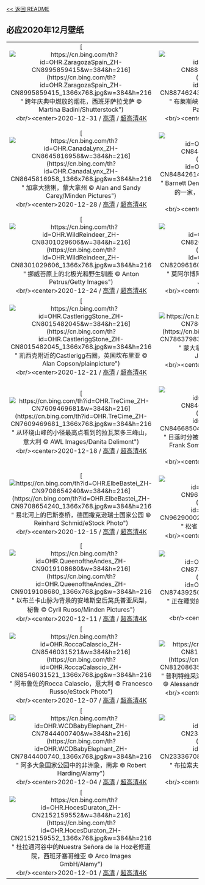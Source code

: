 [<< 返回 README](../../README.md)
## 必应2020年12月壁纸
||||
|:---:|:---:|:---:|
|[![https://cn.bing.com/th?id=OHR.ZaragozaSpain_ZH-CN8995859415&w=384&h=216](https://cn.bing.com/th?id=OHR.ZaragozaSpain_ZH-CN8995859415_1366x768.jpg&w=384&h=216 " &#10;跨年庆典中燃放的烟花，西班牙萨拉戈萨&#10;© Martina Badini/Shutterstock")](https://cn.bing.com/search?q=%E8%B7%A8%E5%B9%B4%E5%BA%86%E5%85%B8%E4%B8%AD%E7%87%83%E6%94%BE%E7%9A%84%E7%83%9F%E8%8A%B1%EF%BC%8C%E8%A5%BF%E7%8F%AD%E7%89%99%E8%90%A8%E6%8B%89%E6%88%88%E8%90%A8&form=hpcapt&mkt=zh-cn&filters=HpDate:"20201231_1600")<br/><center>2020-12-31 / [高清](https://cn.bing.com/th?id=OHR.ZaragozaSpain_ZH-CN8995859415_1920x1200.jpg&w=1920&h=1200) / [超高清4K](https://cn.bing.com/th?id=OHR.ZaragozaSpain_ZH-CN8995859415_UHD.jpg&w=3840&h=2160)<center/>|[![https://cn.bing.com/th?id=OHR.WinterBryce_ZH-CN8874624326&w=384&h=216](https://cn.bing.com/th?id=OHR.WinterBryce_ZH-CN8874624326_1366x768.jpg&w=384&h=216 " &#10;布莱斯峡谷国家公园的冬天，犹他州&#10;© Don Paulson/Danita Delimont")](https://cn.bing.com/search?q=%E5%B8%83%E8%8E%B1%E6%96%AF%E5%B3%A1%E8%B0%B7%E5%9B%BD%E5%AE%B6%E5%85%AC%E5%9B%AD%E7%9A%84%E5%86%AC%E5%A4%A9%EF%BC%8C%E7%8A%B9%E4%BB%96%E5%B7%9E&form=hpcapt&mkt=zh-cn&filters=HpDate:"20201230_1600")<br/><center>2020-12-30 / [高清](https://cn.bing.com/th?id=OHR.WinterBryce_ZH-CN8874624326_1920x1200.jpg&w=1920&h=1200) / [超高清4K](https://cn.bing.com/th?id=OHR.WinterBryce_ZH-CN8874624326_UHD.jpg&w=3840&h=2160)<center/>|[![https://cn.bing.com/th?id=OHR.LucerneHoliday_ZH-CN8762232954&w=384&h=216](https://cn.bing.com/th?id=OHR.LucerneHoliday_ZH-CN8762232954_1366x768.jpg&w=384&h=216 " &#10;卢塞恩老城，瑞士&#10;© Xantana/Getty Images")](https://cn.bing.com/search?q=%E5%8D%A2%E5%A1%9E%E6%81%A9%E8%80%81%E5%9F%8E%EF%BC%8C%E7%91%9E%E5%A3%AB&form=hpcapt&mkt=zh-cn&filters=HpDate:"20201229_1600")<br/><center>2020-12-29 / [高清](https://cn.bing.com/th?id=OHR.LucerneHoliday_ZH-CN8762232954_1920x1200.jpg&w=1920&h=1200) / [超高清4K](https://cn.bing.com/th?id=OHR.LucerneHoliday_ZH-CN8762232954_UHD.jpg&w=3840&h=2160)<center/>|
|[![https://cn.bing.com/th?id=OHR.CanadaLynx_ZH-CN8645816958&w=384&h=216](https://cn.bing.com/th?id=OHR.CanadaLynx_ZH-CN8645816958_1366x768.jpg&w=384&h=216 " &#10;加拿大猞猁，蒙大拿州&#10;© Alan and Sandy Carey/Minden Pictures")](https://cn.bing.com/search?q=%E5%8A%A0%E6%8B%BF%E5%A4%A7%E7%8C%9E%E7%8C%81%EF%BC%8C%E8%92%99%E5%A4%A7%E6%8B%BF%E5%B7%9E&form=hpcapt&mkt=zh-cn&filters=HpDate:"20201228_1600")<br/><center>2020-12-28 / [高清](https://cn.bing.com/th?id=OHR.CanadaLynx_ZH-CN8645816958_1920x1200.jpg&w=1920&h=1200) / [超高清4K](https://cn.bing.com/th?id=OHR.CanadaLynx_ZH-CN8645816958_UHD.jpg&w=3840&h=2160)<center/>|[![https://cn.bing.com/th?id=OHR.BarnettsDemesne_ZH-CN8484261440&w=384&h=216](https://cn.bing.com/th?id=OHR.BarnettsDemesne_ZH-CN8484261440_1366x768.jpg&w=384&h=216 " &#10;Barnett Demesne公园中在白雪覆盖的山坡上玩耍的一家，北爱尔兰贝尔法斯特&#10;© Stephen Barnes/Alamy")](https://cn.bing.com/search?q=Barnett&form=hpcapt&mkt=zh-cn&filters=HpDate:"20201226_1600")<br/><center>2020-12-26 / [高清](https://cn.bing.com/th?id=OHR.BarnettsDemesne_ZH-CN8484261440_1920x1200.jpg&w=1920&h=1200) / [超高清4K](https://cn.bing.com/th?id=OHR.BarnettsDemesne_ZH-CN8484261440_UHD.jpg&w=3840&h=2160)<center/>|[![https://cn.bing.com/th?id=OHR.FRbluebirds_ZH-CN3972483010&w=384&h=216](https://cn.bing.com/th?id=OHR.FRbluebirds_ZH-CN3972483010_1366x768.jpg&w=384&h=216 " &#10;雪中的蓝山雀和大山雀，法国北孚日地区自然公园&#10;© Michel Rauch/Minden Pictures")](https://cn.bing.com/search?q=%E9%9B%AA%E4%B8%AD%E7%9A%84%E8%93%9D%E5%B1%B1%E9%9B%80%E5%92%8C%E5%A4%A7%E5%B1%B1%E9%9B%80%EF%BC%8C%E6%B3%95%E5%9B%BD%E5%8C%97%E5%AD%9A%E6%97%A5%E5%9C%B0%E5%8C%BA%E8%87%AA%E7%84%B6%E5%85%AC%E5%9B%AD&form=hpcapt&mkt=zh-cn&filters=HpDate:"20201225_1600")<br/><center>2020-12-25 / [高清](https://cn.bing.com/th?id=OHR.FRbluebirds_ZH-CN3972483010_1920x1200.jpg&w=1920&h=1200) / [超高清8K](https://cn.bing.comhttps://cn.bing.com/th?id=OHR.FRbluebirds_ZH-CN3972483010_UHD.jpg)<center/>|
|[![https://cn.bing.com/th?id=OHR.WildReindeer_ZH-CN8301029606&w=384&h=216](https://cn.bing.com/th?id=OHR.WildReindeer_ZH-CN8301029606_1366x768.jpg&w=384&h=216 " &#10;挪威苔原上的北极光和野生驯鹿&#10;© Anton Petrus/Getty Images")](https://cn.bing.com/search?q=%E6%8C%AA%E5%A8%81%E8%8B%94%E5%8E%9F%E4%B8%8A%E7%9A%84%E5%8C%97%E6%9E%81%E5%85%89%E5%92%8C%E9%87%8E%E7%94%9F%E9%A9%AF%E9%B9%BF&form=hpcapt&mkt=zh-cn&filters=HpDate:"20201224_1600")<br/><center>2020-12-24 / [高清](https://cn.bing.com/th?id=OHR.WildReindeer_ZH-CN8301029606_1920x1200.jpg&w=1920&h=1200) / [超高清4K](https://cn.bing.com/th?id=OHR.WildReindeer_ZH-CN8301029606_UHD.jpg&w=3840&h=2160)<center/>|[![https://cn.bing.com/th?id=OHR.BandedPipefish_ZH-CN8209616080&w=384&h=216](https://cn.bing.com/th?id=OHR.BandedPipefish_ZH-CN8209616080_1366x768.jpg&w=384&h=216 " &#10;莫阿尔博阿尔附近的带纹矛吻海龙，菲律宾&#10;© Jenna Szerlag/Alamy")](https://cn.bing.com/search?q=%E8%8E%AB%E9%98%BF%E5%B0%94%E5%8D%9A%E9%98%BF%E5%B0%94%E9%99%84%E8%BF%91%E7%9A%84%E5%B8%A6%E7%BA%B9%E7%9F%9B%E5%90%BB%E6%B5%B7%E9%BE%99%EF%BC%8C%E8%8F%B2%E5%BE%8B%E5%AE%BE&form=hpcapt&mkt=zh-cn&filters=HpDate:"20201223_1600")<br/><center>2020-12-23 / [高清](https://cn.bing.com/th?id=OHR.BandedPipefish_ZH-CN8209616080_1920x1200.jpg&w=1920&h=1200) / [超高清4K](https://cn.bing.com/th?id=OHR.BandedPipefish_ZH-CN8209616080_UHD.jpg&w=3840&h=2160)<center/>|[![https://cn.bing.com/th?id=OHR.HolidayNubble_ZH-CN8122183595&w=384&h=216](https://cn.bing.com/th?id=OHR.HolidayNubble_ZH-CN8122183595_1366x768.jpg&w=384&h=216 " &#10;涅迪克角灯塔上的节日彩灯，缅因州&#10;© Walter Bibikow/Alamy")](https://cn.bing.com/search?q=%E6%B6%85%E8%BF%AA%E5%85%8B%E8%A7%92%E7%81%AF%E5%A1%94%E4%B8%8A%E7%9A%84%E8%8A%82%E6%97%A5%E5%BD%A9%E7%81%AF%EF%BC%8C%E7%BC%85%E5%9B%A0%E5%B7%9E&form=hpcapt&mkt=zh-cn&filters=HpDate:"20201222_1600")<br/><center>2020-12-22 / [高清](https://cn.bing.com/th?id=OHR.HolidayNubble_ZH-CN8122183595_1920x1200.jpg&w=1920&h=1200) / [超高清4K](https://cn.bing.com/th?id=OHR.HolidayNubble_ZH-CN8122183595_UHD.jpg&w=3840&h=2160)<center/>|
|[![https://cn.bing.com/th?id=OHR.CastleriggStone_ZH-CN8015482045&w=384&h=216](https://cn.bing.com/th?id=OHR.CastleriggStone_ZH-CN8015482045_1366x768.jpg&w=384&h=216 " &#10;凯西克附近的Castlerigg石圈，英国坎布里亚&#10;© Alan Copson/plainpicture")](https://cn.bing.com/search?q=%E5%87%AF%E8%A5%BF%E5%85%8B%E9%99%84%E8%BF%91%E7%9A%84Castlerigg%E7%9F%B3%E5%9C%88%EF%BC%8C%E8%8B%B1%E5%9B%BD%E5%9D%8E%E5%B8%83%E9%87%8C%E4%BA%9A&form=hpcapt&mkt=zh-cn&filters=HpDate:"20201221_1600")<br/><center>2020-12-21 / [高清](https://cn.bing.com/th?id=OHR.CastleriggStone_ZH-CN8015482045_1920x1200.jpg&w=1920&h=1200) / [超高清4K](https://cn.bing.com/th?id=OHR.CastleriggStone_ZH-CN8015482045_UHD.jpg&w=3840&h=2160)<center/>|[![https://cn.bing.com/th?id=OHR.BabyGoat_ZH-CN7863798344&w=384&h=216](https://cn.bing.com/th?id=OHR.BabyGoat_ZH-CN7863798344_1366x768.jpg&w=384&h=216 " &#10;蒙大拿州西部的小雪羊&#10;© Donald M. Jones/Minden Pictures")](https://cn.bing.com/search?q=%E8%92%99%E5%A4%A7%E6%8B%BF%E5%B7%9E%E8%A5%BF%E9%83%A8%E7%9A%84%E5%B0%8F%E9%9B%AA%E7%BE%8A&form=hpcapt&mkt=zh-cn&filters=HpDate:"20201220_1600")<br/><center>2020-12-20 / [高清](https://cn.bing.com/th?id=OHR.BabyGoat_ZH-CN7863798344_1920x1200.jpg&w=1920&h=1200) / [超高清4K](https://cn.bing.com/th?id=OHR.BabyGoat_ZH-CN7863798344_UHD.jpg&w=3840&h=2160)<center/>|[![https://cn.bing.com/th?id=OHR.Siguniangshan_ZH-CN7772066391&w=384&h=216](https://cn.bing.com/th?id=OHR.Siguniangshan_ZH-CN7772066391_1366x768.jpg&w=384&h=216 " &#10;清晨结了霜的树林，中国四姑娘山&#10;© Robert Harding World Imagery/Offset by Shutterstock")](https://cn.bing.com/search?q=%E6%B8%85%E6%99%A8%E7%BB%93%E4%BA%86%E9%9C%9C%E7%9A%84%E6%A0%91%E6%9E%97%EF%BC%8C%E4%B8%AD%E5%9B%BD%E5%9B%9B%E5%A7%91%E5%A8%98%E5%B1%B1&form=hpcapt&mkt=zh-cn&filters=HpDate:"20201219_1600")<br/><center>2020-12-19 / [高清](https://cn.bing.com/th?id=OHR.Siguniangshan_ZH-CN7772066391_1920x1200.jpg&w=1920&h=1200) / [超高清4K](https://cn.bing.com/th?id=OHR.Siguniangshan_ZH-CN7772066391_UHD.jpg&w=3840&h=2160)<center/>|
|[![https://cn.bing.com/th?id=OHR.TreCime_ZH-CN7609469681&w=384&h=216](https://cn.bing.com/th?id=OHR.TreCime_ZH-CN7609469681_1366x768.jpg&w=384&h=216 " &#10;从环绕山峰的小径最高点看到的拉瓦莱多三峰山，意大利&#10;© AWL Images/Danita Delimont")](https://cn.bing.com/search?q=%E4%BB%8E%E7%8E%AF%E7%BB%95%E5%B1%B1%E5%B3%B0%E7%9A%84%E5%B0%8F%E5%BE%84%E6%9C%80%E9%AB%98%E7%82%B9%E7%9C%8B%E5%88%B0%E7%9A%84%E6%8B%89%E7%93%A6%E8%8E%B1%E5%A4%9A%E4%B8%89%E5%B3%B0%E5%B1%B1%EF%BC%8C%E6%84%8F%E5%A4%A7%E5%88%A9&form=hpcapt&mkt=zh-cn&filters=HpDate:"20201218_1600")<br/><center>2020-12-18 / [高清](https://cn.bing.com/th?id=OHR.TreCime_ZH-CN7609469681_1920x1200.jpg&w=1920&h=1200) / [超高清4K](https://cn.bing.com/th?id=OHR.TreCime_ZH-CN7609469681_UHD.jpg&w=3840&h=2160)<center/>|[![https://cn.bing.com/th?id=OHR.NarniaForest_ZH-CN8466850438&w=384&h=216](https://cn.bing.com/th?id=OHR.NarniaForest_ZH-CN8466850438_1366x768.jpg&w=384&h=216 " &#10;日落时分被雪覆盖的挪威云杉林，德国图林根&#10;© Frank Sommariva/ImageBROKER/Offset by Shutterstock")](https://cn.bing.com/search?q=%E6%97%A5%E8%90%BD%E6%97%B6%E5%88%86%E8%A2%AB%E9%9B%AA%E8%A6%86%E7%9B%96%E7%9A%84%E6%8C%AA%E5%A8%81%E4%BA%91%E6%9D%89%E6%9E%97%EF%BC%8C%E5%BE%B7%E5%9B%BD%E5%9B%BE%E6%9E%97%E6%A0%B9&form=hpcapt&mkt=zh-cn&filters=HpDate:"20201217_1600")<br/><center>2020-12-17 / [高清](https://cn.bing.com/th?id=OHR.NarniaForest_ZH-CN8466850438_1920x1200.jpg&w=1920&h=1200) / [超高清4K](https://cn.bing.com/th?id=OHR.NarniaForest_ZH-CN8466850438_UHD.jpg&w=3840&h=2160)<center/>|[![https://cn.bing.com/th?id=OHR.MunnarMist_ZH-CN8816703625&w=384&h=216](https://cn.bing.com/th?id=OHR.MunnarMist_ZH-CN8816703625_1366x768.jpg&w=384&h=216 " &#10;雾气环绕的森林，喀拉拉邦慕那尔市，印度&#10;© Ahammed Riswan/EyeEm/Getty Images")](https://cn.bing.com/search?q=%E9%9B%BE%E6%B0%94%E7%8E%AF%E7%BB%95%E7%9A%84%E6%A3%AE%E6%9E%97%EF%BC%8C%E5%96%80%E6%8B%89%E6%8B%89%E9%82%A6%E6%85%95%E9%82%A3%E5%B0%94%E5%B8%82%EF%BC%8C%E5%8D%B0%E5%BA%A6&form=hpcapt&mkt=zh-cn&filters=HpDate:"20201216_1600")<br/><center>2020-12-16 / [高清](https://cn.bing.com/th?id=OHR.MunnarMist_ZH-CN8816703625_1920x1200.jpg&w=1920&h=1200) / [超高清4K](https://cn.bing.com/th?id=OHR.MunnarMist_ZH-CN8816703625_UHD.jpg&w=3840&h=2160)<center/>|
|[![https://cn.bing.com/th?id=OHR.ElbeBastei_ZH-CN9708654240&w=384&h=216](https://cn.bing.com/th?id=OHR.ElbeBastei_ZH-CN9708654240_1366x768.jpg&w=384&h=216 " &#10;易北河上的巴斯泰桥，德国撒克逊瑞士国家公园&#10;© Reinhard Schmid/eStock Photo")](https://cn.bing.com/search?q=%E6%98%93%E5%8C%97%E6%B2%B3%E4%B8%8A%E7%9A%84%E5%B7%B4%E6%96%AF%E6%B3%B0%E6%A1%A5%EF%BC%8C%E5%BE%B7%E5%9B%BD%E6%92%92%E5%85%8B%E9%80%8A%E7%91%9E%E5%A3%AB%E5%9B%BD%E5%AE%B6%E5%85%AC%E5%9B%AD&form=hpcapt&mkt=zh-cn&filters=HpDate:"20201215_1600")<br/><center>2020-12-15 / [高清](https://cn.bing.com/th?id=OHR.ElbeBastei_ZH-CN9708654240_1920x1200.jpg&w=1920&h=1200) / [超高清4K](https://cn.bing.com/th?id=OHR.ElbeBastei_ZH-CN9708654240_UHD.jpg&w=3840&h=2160)<center/>|[![https://cn.bing.com/th?id=OHR.PineGrosbeak_ZH-CN9629000282&w=384&h=216](https://cn.bing.com/th?id=OHR.PineGrosbeak_ZH-CN9629000282_1366x768.jpg&w=384&h=216 " &#10;松雀&#10;© Peter Lilja/Getty Images")](https://cn.bing.com/search?q=%E6%9D%BE%E9%9B%80&form=hpcapt&mkt=zh-cn&filters=HpDate:"20201214_1600")<br/><center>2020-12-14 / [高清](https://cn.bing.com/th?id=OHR.PineGrosbeak_ZH-CN9629000282_1920x1200.jpg&w=1920&h=1200) / [超高清4K](https://cn.bing.com/th?id=OHR.PineGrosbeak_ZH-CN9629000282_UHD.jpg&w=3840&h=2160)<center/>|[![https://cn.bing.com/th?id=OHR.BractCloseup_ZH-CN9096611979&w=384&h=216](https://cn.bing.com/th?id=OHR.BractCloseup_ZH-CN9096611979_1366x768.jpg&w=384&h=216 " &#10;一品红叶子特写&#10;© Charles Floyd/Alamy")](https://cn.bing.com/search?q=%E4%B8%80%E5%93%81%E7%BA%A2%E5%8F%B6%E5%AD%90%E7%89%B9%E5%86%99&form=hpcapt&mkt=zh-cn&filters=HpDate:"20201212_1600")<br/><center>2020-12-12 / [高清](https://cn.bing.com/th?id=OHR.BractCloseup_ZH-CN9096611979_1920x1200.jpg&w=1920&h=1200) / [超高清4K](https://cn.bing.com/th?id=OHR.BractCloseup_ZH-CN9096611979_UHD.jpg&w=3840&h=2160)<center/>|
|[![https://cn.bing.com/th?id=OHR.QueenoftheAndes_ZH-CN9019108680&w=384&h=216](https://cn.bing.com/th?id=OHR.QueenoftheAndes_ZH-CN9019108680_1366x768.jpg&w=384&h=216 " &#10;以布兰卡山脉为背景的安地斯皇后莴氏普亚凤梨，秘鲁&#10;© Cyril Ruoso/Minden Pictures")](https://cn.bing.com/search?q=%E4%BB%A5%E5%B8%83%E5%85%B0%E5%8D%A1%E5%B1%B1%E8%84%89%E4%B8%BA%E8%83%8C%E6%99%AF%E7%9A%84%E5%AE%89%E5%9C%B0%E6%96%AF%E7%9A%87%E5%90%8E%E8%8E%B4%E6%B0%8F%E6%99%AE%E4%BA%9A%E5%87%A4%E6%A2%A8%EF%BC%8C%E7%A7%98%E9%B2%81&form=hpcapt&mkt=zh-cn&filters=HpDate:"20201211_1600")<br/><center>2020-12-11 / [高清](https://cn.bing.com/th?id=OHR.QueenoftheAndes_ZH-CN9019108680_1920x1200.jpg&w=1920&h=1200) / [超高清4K](https://cn.bing.com/th?id=OHR.QueenoftheAndes_ZH-CN9019108680_UHD.jpg&w=3840&h=2160)<center/>|[![https://cn.bing.com/th?id=OHR.SleepingArcticFox_ZH-CN8743925021&w=384&h=216](https://cn.bing.com/th?id=OHR.SleepingArcticFox_ZH-CN8743925021_1366x768.jpg&w=384&h=216 " &#10;正在睡觉的北极狐&#10;© Menno Schaefer/Getty Images")](https://cn.bing.com/search?q=%E6%AD%A3%E5%9C%A8%E7%9D%A1%E8%A7%89%E7%9A%84%E5%8C%97%E6%9E%81%E7%8B%90&form=hpcapt&mkt=zh-cn&filters=HpDate:"20201210_1600")<br/><center>2020-12-10 / [高清](https://cn.bing.com/th?id=OHR.SleepingArcticFox_ZH-CN8743925021_1920x1200.jpg&w=1920&h=1200) / [超高清](https://cn.bing.comhttps://cn.bing.com/th?id=OHR.SleepingArcticFox_ZH-CN8743925021_UHD.jpg)<center/>|[![https://cn.bing.com/th?id=OHR.Kinkakuji_ZH-CN8643828412&w=384&h=216](https://cn.bing.com/th?id=OHR.Kinkakuji_ZH-CN8643828412_1366x768.jpg&w=384&h=216 " &#10;冬天的金阁寺，日本京都&#10;© yoko_ken_chan/Shutterstock")](https://cn.bing.com/search?q=%E5%86%AC%E5%A4%A9%E7%9A%84%E9%87%91%E9%98%81%E5%AF%BA%EF%BC%8C%E6%97%A5%E6%9C%AC%E4%BA%AC%E9%83%BD&form=hpcapt&mkt=zh-cn&filters=HpDate:"20201209_1600")<br/><center>2020-12-09 / [高清](https://cn.bing.com/th?id=OHR.Kinkakuji_ZH-CN8643828412_1920x1200.jpg&w=1920&h=1200) / [超高清4K](https://cn.bing.com/th?id=OHR.Kinkakuji_ZH-CN8643828412_UHD.jpg&w=3840&h=2160)<center/>|
|[![https://cn.bing.com/th?id=OHR.RoccaCalascio_ZH-CN8546031521&w=384&h=216](https://cn.bing.com/th?id=OHR.RoccaCalascio_ZH-CN8546031521_1366x768.jpg&w=384&h=216 " &#10;阿布鲁佐的Rocca Calascio，意大利&#10;© Francesco Russo/eStock Photo")](https://cn.bing.com/search?q=%E9%98%BF%E5%B8%83%E9%B2%81%E4%BD%90%E7%9A%84Rocca&form=hpcapt&mkt=zh-cn&filters=HpDate:"20201207_1600")<br/><center>2020-12-07 / [高清](https://cn.bing.com/th?id=OHR.RoccaCalascio_ZH-CN8546031521_1920x1200.jpg&w=1920&h=1200) / [超高清4K](https://cn.bing.com/th?id=OHR.RoccaCalascio_ZH-CN8546031521_UHD.jpg&w=3840&h=2160)<center/>|[![https://cn.bing.com/th?id=OHR.PLNP_ZH-CN8120863549&w=384&h=216](https://cn.bing.com/th?id=OHR.PLNP_ZH-CN8120863549_1366x768.jpg&w=384&h=216 " &#10;普利特维采湖群国家公园中的高架步道，克罗地亚&#10;© Alessandro Laporta/Offset by Shutterstock")](https://cn.bing.com/search?q=%E6%99%AE%E5%88%A9%E7%89%B9%E7%BB%B4%E9%87%87%E6%B9%96%E7%BE%A4%E5%9B%BD%E5%AE%B6%E5%85%AC%E5%9B%AD%E4%B8%AD%E7%9A%84%E9%AB%98%E6%9E%B6%E6%AD%A5%E9%81%93%EF%BC%8C%E5%85%8B%E7%BD%97%E5%9C%B0%E4%BA%9A&form=hpcapt&mkt=zh-cn&filters=HpDate:"20201206_1600")<br/><center>2020-12-06 / [高清](https://cn.bing.com/th?id=OHR.PLNP_ZH-CN8120863549_1920x1200.jpg&w=1920&h=1200) / [超高清4K](https://cn.bing.com/th?id=OHR.PLNP_ZH-CN8120863549_UHD.jpg&w=3840&h=2160)<center/>|[![https://cn.bing.com/th?id=OHR.BenasqueValley_ZH-CN7931589735&w=384&h=216](https://cn.bing.com/th?id=OHR.BenasqueValley_ZH-CN7931589735_1366x768.jpg&w=384&h=216 " &#10;贝纳斯克，西班牙韦斯卡&#10;© Miscelleneoustock/Alamy")](https://cn.bing.com/search?q=%E8%B4%9D%E7%BA%B3%E6%96%AF%E5%85%8B%EF%BC%8C%E8%A5%BF%E7%8F%AD%E7%89%99%E9%9F%A6%E6%96%AF%E5%8D%A1&form=hpcapt&mkt=zh-cn&filters=HpDate:"20201205_1600")<br/><center>2020-12-05 / [高清](https://cn.bing.com/th?id=OHR.BenasqueValley_ZH-CN7931589735_1920x1200.jpg&w=1920&h=1200) / [超高清8K](https://cn.bing.comhttps://cn.bing.com/th?id=OHR.BenasqueValley_ZH-CN7931589735_UHD.jpg)<center/>|
|[![https://cn.bing.com/th?id=OHR.WCDBabyElephant_ZH-CN7844400740&w=384&h=216](https://cn.bing.com/th?id=OHR.WCDBabyElephant_ZH-CN7844400740_1366x768.jpg&w=384&h=216 " &#10;阿多大象国家公园中的非洲象，南非&#10;© Robert Harding/Alamy")](https://cn.bing.com/search?q=%E9%98%BF%E5%A4%9A%E5%A4%A7%E8%B1%A1%E5%9B%BD%E5%AE%B6%E5%85%AC%E5%9B%AD%E4%B8%AD%E7%9A%84%E9%9D%9E%E6%B4%B2%E8%B1%A1%EF%BC%8C%E5%8D%97%E9%9D%9E&form=hpcapt&mkt=zh-cn&filters=HpDate:"20201204_1600")<br/><center>2020-12-04 / [高清](https://cn.bing.com/th?id=OHR.WCDBabyElephant_ZH-CN7844400740_1920x1200.jpg&w=1920&h=1200) / [超高清4K](https://cn.bing.com/th?id=OHR.WCDBabyElephant_ZH-CN7844400740_UHD.jpg&w=3840&h=2160)<center/>|[![https://cn.bing.com/th?id=OHR.BrasovXmas_ZH-CN2333670843&w=384&h=216](https://cn.bing.com/th?id=OHR.BrasovXmas_ZH-CN2333670843_1366x768.jpg&w=384&h=216 " &#10;布拉索夫中央广场的圣诞市集，罗马尼亚&#10;© Alpineguide/Alamy")](https://cn.bing.com/search?q=%E5%B8%83%E6%8B%89%E7%B4%A2%E5%A4%AB%E4%B8%AD%E5%A4%AE%E5%B9%BF%E5%9C%BA%E7%9A%84%E5%9C%A3%E8%AF%9E%E5%B8%82%E9%9B%86%EF%BC%8C%E7%BD%97%E9%A9%AC%E5%B0%BC%E4%BA%9A&form=hpcapt&mkt=zh-cn&filters=HpDate:"20201203_1600")<br/><center>2020-12-03 / [高清](https://cn.bing.com/th?id=OHR.BrasovXmas_ZH-CN2333670843_1920x1200.jpg&w=1920&h=1200) / [超高清4K](https://cn.bing.com/th?id=OHR.BrasovXmas_ZH-CN2333670843_UHD.jpg&w=3840&h=2160)<center/>|[![https://cn.bing.com/th?id=OHR.PorcupineBay_ZH-CN2252758146&w=384&h=216](https://cn.bing.com/th?id=OHR.PorcupineBay_ZH-CN2252758146_1366x768.jpg&w=384&h=216 " &#10;基奈峡湾国家公园的尖顶湾，阿拉斯加&#10;© Sekar B/Shutterstock")](https://cn.bing.com/search?q=%E5%9F%BA%E5%A5%88%E5%B3%A1%E6%B9%BE%E5%9B%BD%E5%AE%B6%E5%85%AC%E5%9B%AD%E7%9A%84%E5%B0%96%E9%A1%B6%E6%B9%BE%EF%BC%8C%E9%98%BF%E6%8B%89%E6%96%AF%E5%8A%A0&form=hpcapt&mkt=zh-cn&filters=HpDate:"20201202_1600")<br/><center>2020-12-02 / [高清](https://cn.bing.com/th?id=OHR.PorcupineBay_ZH-CN2252758146_1920x1200.jpg&w=1920&h=1200) / [超高清4K](https://cn.bing.com/th?id=OHR.PorcupineBay_ZH-CN2252758146_UHD.jpg&w=3840&h=2160)<center/>|
|[![https://cn.bing.com/th?id=OHR.HocesDuraton_ZH-CN2152159552&w=384&h=216](https://cn.bing.com/th?id=OHR.HocesDuraton_ZH-CN2152159552_1366x768.jpg&w=384&h=216 " &#10;杜拉通河谷中的Nuestra Señora de la Hoz老修道院，西班牙塞哥维亚&#10;© Arco Images GmbH/Alamy")](https://cn.bing.com/search?q=%E6%9D%9C%E6%8B%89%E9%80%9A%E6%B2%B3%E8%B0%B7%E4%B8%AD%E7%9A%84Nuestra&form=hpcapt&mkt=zh-cn&filters=HpDate:"20201201_1600")<br/><center>2020-12-01 / [高清](https://cn.bing.com/th?id=OHR.HocesDuraton_ZH-CN2152159552_1920x1200.jpg&w=1920&h=1200) / [超高清4K](https://cn.bing.com/th?id=OHR.HocesDuraton_ZH-CN2152159552_UHD.jpg&w=3840&h=2160)<center/>